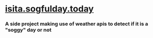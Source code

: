 # [isita.sogfulday.today](https://isita.sogfulday.today)
### A side project making use of weather apis to detect if it is a "soggy" day or not
